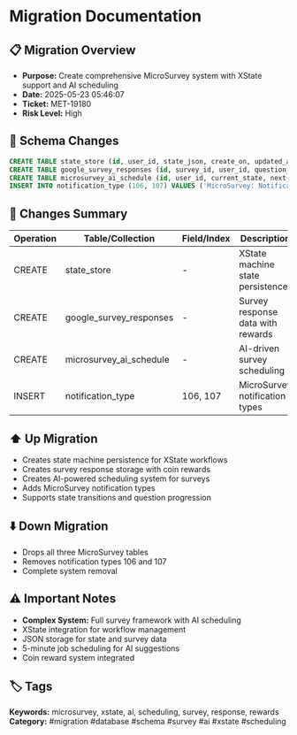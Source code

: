 # Migration Documentation

## 📋 Migration Overview
- **Purpose:** Create comprehensive MicroSurvey system with XState support and AI scheduling
- **Date:** 2025-05-23 05:46:07
- **Ticket:** MET-19180
- **Risk Level:** High

## 🔧 Schema Changes
```sql
CREATE TABLE state_store (id, user_id, state_json, create_on, updated_at);
CREATE TABLE google_survey_responses (id, survey_id, user_id, question_index, rowdata, note, coin, created_at, updated_at);
CREATE TABLE microsurvey_ai_schedule (id, user_id, current_state, next_state, ai_suggested_time, status, created_at, updated_at);
INSERT INTO notification_type (106, 107) VALUES ('MicroSurvey: Notification', 'MicroSurvey: Get Rewards');
```

## 📝 Changes Summary
| Operation | Table/Collection | Field/Index | Description |
|-----------|-----------------|-------------|-------------|
| CREATE | state_store | - | XState machine state persistence |
| CREATE | google_survey_responses | - | Survey response data with rewards |
| CREATE | microsurvey_ai_schedule | - | AI-driven survey scheduling |
| INSERT | notification_type | 106, 107 | MicroSurvey notification types |

## ⬆️ Up Migration
- Creates state machine persistence for XState workflows
- Creates survey response storage with coin rewards
- Creates AI-powered scheduling system for surveys
- Adds MicroSurvey notification types
- Supports state transitions and question progression

## ⬇️ Down Migration
- Drops all three MicroSurvey tables
- Removes notification types 106 and 107
- Complete system removal

## ⚠️ Important Notes
- **Complex System:** Full survey framework with AI scheduling
- XState integration for workflow management
- JSON storage for state and survey data
- 5-minute job scheduling for AI suggestions
- Coin reward system integrated

## 🏷️ Tags
**Keywords:** microsurvey, xstate, ai, scheduling, survey, response, rewards
**Category:** #migration #database #schema #survey #ai #xstate #scheduling
